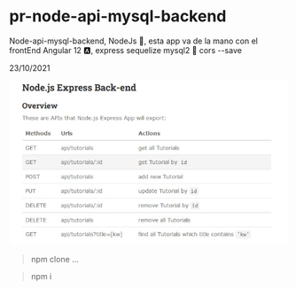 # pr-node-api-mysql-backend
Node-api-mysql-backend, NodeJs 📗, esta app va de la mano con el frontEnd Angular 12 🅰,   express sequelize mysql2 🐬 cors --save

23/10/2021

<img src="nodeJs.jpg" />

>npm clone ...

>npm i
